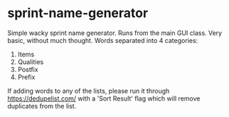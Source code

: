 # sprint-name-generator

Simple wacky sprint name generator. Runs from the main GUI class. Very basic, without much thought. 
Words separated into 4 categories:
1. Items
2. Qualities
3. Postfix
4. Prefix

If adding words to any of the lists, please run it through https://dedupelist.com/ with a 'Sort Result' flag which will remove duplicates from the list.
